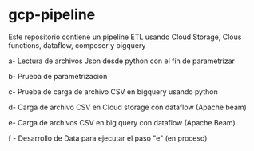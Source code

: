 # gcp-pipeline

Este repositorio contiene un pipeline ETL usando Cloud Storage, Clous functions, dataflow, composer y bigquery


a- Lectura de archivos Json desde python con el fin de parametrizar

b- Prueba de parametrización

c- Prueba de carga de archivo CSV en bigquery usando python

d- Carga de archivo CSV en Cloud storage con dataflow (Apache beam)

e- Carga de archivos CSV en big query con dataflow (Apache Beam)

f - Desarrollo de Data para ejecutar el paso "e" (en proceso)

